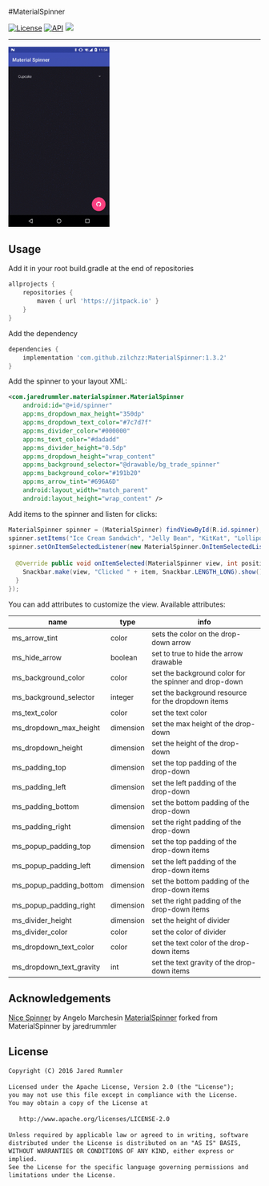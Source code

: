 #MaterialSpinner

[![License](http://img.shields.io/:license-apache-blue.svg?style=flat)]()
[![API](https://img.shields.io/badge/API-14%2B-blue.svg?style=flat)](https://android-arsenal.com/api?level=11)
[![](https://jitpack.io/v/zilchzz/MaterialSpinner.svg)](https://jitpack.io/#zilchzz/MaterialSpinner)

___

<img src="demo.gif" width = "40%" />

Usage
-----

Add it in your root build.gradle at the end of repositories

```groovy
allprojects {
    repositories {
        maven { url 'https://jitpack.io' }
    }
}
```

Add the dependency

```groovy
dependencies {
    implementation 'com.github.zilchzz:MaterialSpinner:1.3.2'
}
```

Add the spinner to your layout XML:

```xml
<com.jaredrummler.materialspinner.MaterialSpinner
    android:id="@+id/spinner"
    app:ms_dropdown_max_height="350dp"
    app:ms_dropdown_text_color="#7c7d7f"
    app:ms_divider_color="#000000"
    app:ms_text_color="#dadadd"
    app:ms_divider_height="0.5dp"
    app:ms_dropdown_height="wrap_content"
    app:ms_background_selector="@drawable/bg_trade_spinner"
    app:ms_background_color="#191b20"
    app:ms_arrow_tint="#696A6D"
    android:layout_width="match_parent"
    android:layout_height="wrap_content" />
```

Add items to the spinner and listen for clicks:

```java
MaterialSpinner spinner = (MaterialSpinner) findViewById(R.id.spinner);
spinner.setItems("Ice Cream Sandwich", "Jelly Bean", "KitKat", "Lollipop", "Marshmallow");
spinner.setOnItemSelectedListener(new MaterialSpinner.OnItemSelectedListener<String>() {

  @Override public void onItemSelected(MaterialSpinner view, int position, long id, String item) {
    Snackbar.make(view, "Clicked " + item, Snackbar.LENGTH_LONG).show();
  }
});
```

You can add attributes to customize the view. Available attributes:

| name                    | type      | info                                                   |
|-------------------------|-----------|--------------------------------------------------------|
| ms_arrow_tint           | color     | sets the color on the drop-down arrow                  |
| ms_hide_arrow           | boolean   | set to true to hide the arrow drawable                 |
| ms_background_color     | color     | set the background color for the spinner and drop-down |
| ms_background_selector  | integer   | set the background resource for the dropdown items     |
| ms_text_color           | color     | set the text color                                     |
| ms_dropdown_max_height  | dimension | set the max height of the drop-down                    |
| ms_dropdown_height      | dimension | set the height of the drop-down                        |
| ms_padding_top          | dimension | set the top padding of the drop-down                   |
| ms_padding_left         | dimension | set the left padding of the drop-down                  |
| ms_padding_bottom       | dimension | set the bottom padding of the drop-down                |
| ms_padding_right        | dimension | set the right padding of the drop-down                 |
| ms_popup_padding_top    | dimension | set the top padding of the drop-down items             |
| ms_popup_padding_left   | dimension | set the left padding of the drop-down items            |
| ms_popup_padding_bottom | dimension | set the bottom padding of the drop-down items          |
| ms_popup_padding_right  | dimension | set the right padding of the drop-down items           |
| ms_divider_height       | dimension | set the height of divider                              |
| ms_divider_color        | color     | set the color of divider                               |
| ms_dropdown_text_color  | color     | set the text color of the drop-down items              |
| ms_dropdown_text_gravity| int       | set the text gravity of the drop-down items              |


Acknowledgements
----------------

[Nice Spinner](https://github.com/arcadefire/nice-spinner) by Angelo Marchesin
[MaterialSpinner](https://github.com/jaredrummler/MaterialSpinner) forked from MaterialSpinner by jaredrummler

License
--------

    Copyright (C) 2016 Jared Rummler

    Licensed under the Apache License, Version 2.0 (the "License");
    you may not use this file except in compliance with the License.
    You may obtain a copy of the License at

       http://www.apache.org/licenses/LICENSE-2.0

    Unless required by applicable law or agreed to in writing, software
    distributed under the License is distributed on an "AS IS" BASIS,
    WITHOUT WARRANTIES OR CONDITIONS OF ANY KIND, either express or implied.
    See the License for the specific language governing permissions and
    limitations under the License.
